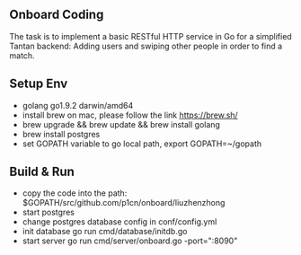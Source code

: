 ## Onboard Coding 

The task is to implement a basic RESTful HTTP service in Go for a simplified Tantan backend:
Adding users and swiping other people in order to find a match.

## Setup Env

* golang  go1.9.2 darwin/amd64
* install brew on mac, please follow the link https://brew.sh/
* brew upgrade && brew update && brew install golang 
* brew install postgres
* set GOPATH variable to go local path, export GOPATH=~/gopath
 

## Build & Run

* copy the code into the path: $GOPATH/src/github.com/p1cn/onboard/liuzhenzhong
* start postgres
* change  postgres database config in conf/config.yml
* init database go run cmd/database/initdb.go
* start server go run cmd/server/onboard.go -port=":8090" 

